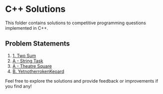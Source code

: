 # C++ Solutions

This folder contains solutions to competitive programming questions implemented in C++.

## Problem Statements

1. [1. Two Sum](https://leetcode.com/problems/two-sum/description/)
2. [A - String Task](https://codeforces.com/contest/118/problem/A)
3. [A - Theatre Square](https://codeforces.com/contest/1/problem/A)
4. [B. YetnotherrokenKeoard](https://codeforces.com/contest/1907/problem/B)

Feel free to explore the solutions and provide feedback or improvements if you find any!
